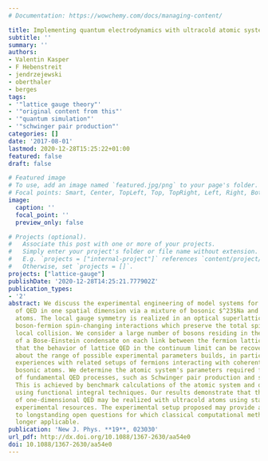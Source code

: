 ```yaml
---
# Documentation: https://wowchemy.com/docs/managing-content/

title: Implementing quantum electrodynamics with ultracold atomic systems
subtitle: ''
summary: ''
authors:
- Valentin Kasper
- F Hebenstreit
- jendrzejewski
- oberthaler
- berges
tags:
- '"lattice gauge theory"'
- '"original content from this"'
- '"quantum simulation"'
- '"schwinger pair production"'
categories: []
date: '2017-08-01'
lastmod: 2020-12-28T15:25:22+01:00
featured: false
draft: false

# Featured image
# To use, add an image named `featured.jpg/png` to your page's folder.
# Focal points: Smart, Center, TopLeft, Top, TopRight, Left, Right, BottomLeft, Bottom, BottomRight.
image:
  caption: ''
  focal_point: ''
  preview_only: false

# Projects (optional).
#   Associate this post with one or more of your projects.
#   Simply enter your project's folder or file name without extension.
#   E.g. `projects = ["internal-project"]` references `content/project/deep-learning/index.md`.
#   Otherwise, set `projects = []`.
projects: ["lattice-gauge"]
publishDate: '2020-12-28T14:25:21.777902Z'
publication_types:
- '2'
abstract: We discuss the experimental engineering of model systems for the description
  of QED in one spatial dimension via a mixture of bosonic $^23$Na and fermionic $^6$Li
  atoms. The local gauge symmetry is realized in an optical superlattice, using heteronuclear
  boson-fermion spin-changing interactions which preserve the total spin in every
  local collision. We consider a large number of bosons residing in the coherent state
  of a Bose-Einstein condensate on each link between the fermion lattice sites, such
  that the behavior of lattice QED in the continuum limit can be recovered. The discussion
  about the range of possible experimental parameters builds, in particular, upon
  experiences with related setups of fermions interacting with coherent samples of
  bosonic atoms. We determine the atomic system's parameters required for the description
  of fundamental QED processes, such as Schwinger pair production and string breaking.
  This is achieved by benchmark calculations of the atomic system and of QED itself
  using functional integral techniques. Our results demonstrate that the dynamics
  of one-dimensional QED may be realized with ultracold atoms using state-of-the-art
  experimental resources. The experimental setup proposed may provide a unique access
  to longstanding open questions for which classical computational methods are no
  longer applicable.
publication: 'New J. Phys. **19**, 023030'
url_pdf: http://dx.doi.org/10.1088/1367-2630/aa54e0
doi: 10.1088/1367-2630/aa54e0
---
```

